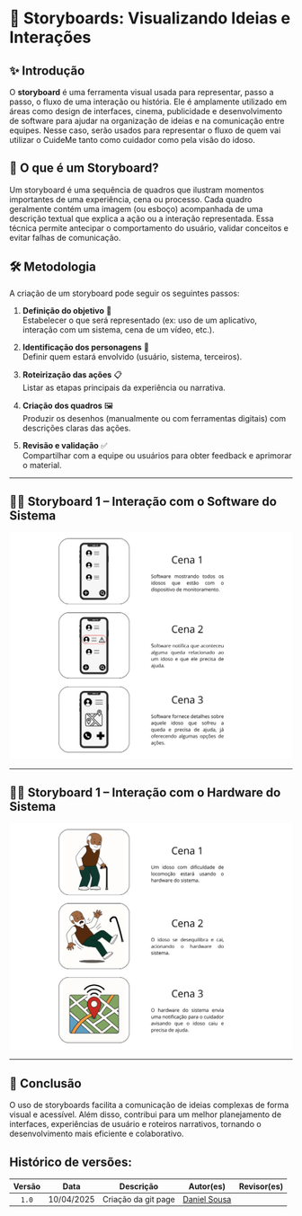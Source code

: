 # 📘 Storyboards: Visualizando Ideias e Interações

## ✨ Introdução

O **storyboard** é uma ferramenta visual usada para representar, passo a passo, o fluxo de uma interação ou história. Ele é amplamente utilizado em áreas como design de interfaces, cinema, publicidade e desenvolvimento de software para ajudar na organização de ideias e na comunicação entre equipes. Nesse caso, serão usados para representar o fluxo de quem vai utilizar o CuideMe tanto como cuidador como pela visão do idoso.

## 🧠 O que é um Storyboard?

Um storyboard é uma sequência de quadros que ilustram momentos importantes de uma experiência, cena ou processo. Cada quadro geralmente contém uma imagem (ou esboço) acompanhada de uma descrição textual que explica a ação ou a interação representada. Essa técnica permite antecipar o comportamento do usuário, validar conceitos e evitar falhas de comunicação.

## 🛠️ Metodologia

A criação de um storyboard pode seguir os seguintes passos:

1. **Definição do objetivo** 🎯  
   Estabelecer o que será representado (ex: uso de um aplicativo, interação com um sistema, cena de um vídeo, etc.).

2. **Identificação dos personagens** 👤  
   Definir quem estará envolvido (usuário, sistema, terceiros).

3. **Roteirização das ações** 📋  
   Listar as etapas principais da experiência ou narrativa.

4. **Criação dos quadros** 🖼️  
   Produzir os desenhos (manualmente ou com ferramentas digitais) com descrições claras das ações.

5. **Revisão e validação** ✅  
   Compartilhar com a equipe ou usuários para obter feedback e aprimorar o material.

---

## 📱🧭 Storyboard 1 – Interação com o Software do Sistema

<img src="../assets/software.jpg" alt="Storyboard do Software" width="1000px" />

---

## 🧓📡 Storyboard 1 – Interação com o Hardware do Sistema

<img src="../assets/hardware.jpg" alt="Storyboard do Hardware" width="1000px" />

---

## 📎 Conclusão

O uso de storyboards facilita a comunicação de ideias complexas de forma visual e acessível. Além disso, contribui para um melhor planejamento de interfaces, experiências de usuário e roteiros narrativos, tornando o desenvolvimento mais eficiente e colaborativo.

## Histórico de versões:

| Versão | Data       | Descrição | Autor(es) | Revisor(es) |
| :----: | :--------: | :-------: | :-------: | :---------: |
| `1.0`  | 10/04/2025 | Criação da git page | [Daniel Sousa](https://github.com/daniel-de-sousa) |  |